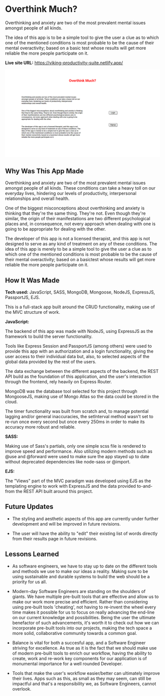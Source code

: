 # Overthink Much?

Overthinking and anxiety are two of the most prevalent mental issues amongst people of all kinds. 

The idea of this app is to be a simple tool to give the user a clue as to which one of the mentioned conditions is most probable to be the cause of their mental overactivity; based on a basic test whose results will get more reliable the more people participate on it.

**Live site URL:** https://viking-productivity-suite.netlify.app/

![App Screenshot](/App%20Screenshot.png)

## Why Was This App Made

Overthinking and anxiety are two of the most prevalent mental issues amongst people of all kinds. These conditions can take a heavy toll on our everyday lives, hindering our levels of productivity, interpersonal relationships and overall health.

One of the biggest misconceptions about overthinking and anxiety is thinking that they're the same thing. They're not. Even though they're similar, the origin of their manifestations are two different psychological places and, in consequence, not every approach when dealing with one is going to be appropriate for dealing with the other.

The developer of this app is not a licensed therapist, and this app is not designed to serve as any kind of treatment on any of these conditions. The idea of this app is merely to be a simple tool to give the user a clue as to which one of the mentioned conditions is most probable to be the cause of their mental overactivity; based on a basictest whose results will get more reliable the more people participate on it.

## How It Was Made

**Tech used:**  JavaScript, SASS, MongoDB, Mongoose, NodeJS, ExpressJS, PassportJS, EJS.

This is a full-stack app built around the CRUD functionality, making use of the MVC structure of work.

**JavaScript:**

The backend of this app was made with NodeJS, using ExpressJS as the framework to build the server functionality.

Tools like Express Session and PassportJS (among others) were used to provide this app with an authorization and a login functionality, giving the user access to their individual data but, also, to selected aspects of the global data provided by the rest of the users.

The data exchange between the different aspects of the backend, the REST API build as the foundation of this application, and the user's interaction through the frontend, rely heavily on Express Router.

MongoDB was the database tool selected for this project through MongooseJS, making use of Mongo Atlas so the data could be stored in the cloud.

The timer functionality was built from scratch and, to manage potential lagging and/or general inaccuracies, the setInterval method wasn't set to re-run once every second but once every 250ms in order to make its accuracy more robust and reliable.

**SASS:** 

Making use of Sass's partials, only one simple scss file is rendered to improve speed and performance. Also utilizing modern methods such as @use and @forward were used to make sure the app stayed up to date without deprecated dependencies like node-sass or @import.

**EJS:**

The "Views" part of the MVC paradigm was developed using EJS as the templating engine to work with ExpressJS and the data provided to-and-from the REST API built around this project.

## Future Updates

- The styling and aesthetic aspects of this app are currently under further development and will be improved in future revisions.

- The user will have the ability to "edit" their existing list of words directly from their results page in future revisions.

## Lessons Learned

- As software engineers, we have to stay up to date on the different tools and methods we use to make our ideas a reality. Making sure to be using sustainable and durable systems to build the web should be a priority for us all.

- Modern-day Software Engineers are standing on the shoulders of giants. We have multiple pre-built tools that are effective and allow us to make our work more precise and efficient. Rather than considering using pre-built tools 'cheating', not having to re-invent the wheel every time makes it possible for us to focus on really advancing the end-line on our current knowledge and possibilities. Being the user the ultimate benefactor of such advancements, it's worth it to check out how we can incorporate pre-built tools into our projects, making the tech space a more solid, collaborative community towards a common goal. 

- Balance is vital for both a succesful app, and a Software Engineer striving for excellence. As true as it is the fact that we should make use of modern pre-built tools to enrich our workflow, having the ability to create, work and re-work key components for our application is of monumental importance for a well rounded Developer.

- Tools that make the user's workflow easier/better can ultimately improve their lives. Apps such as this, as small as they may seem, can still be impactful and that's a responsibility we, as Software Engineers, cannot overlook.

